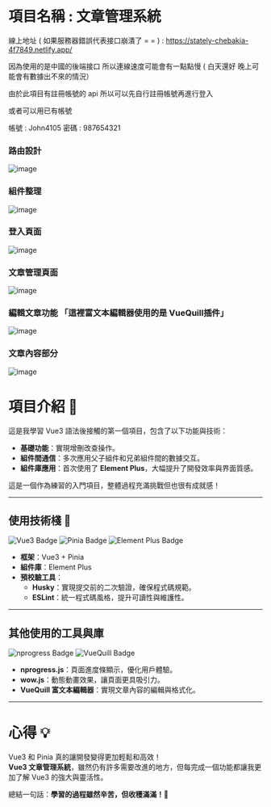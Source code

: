 # 項目名稱 : 文章管理系統

線上地址 ( 如果服務器錯誤代表接口崩潰了 = = ) : https://stately-chebakia-4f7849.netlify.app/

因為使用的是中國的後端接口 所以連線速度可能會有一點點慢 ( 白天還好 晚上可能會有數據出不來的情況）

由於此項目有註冊帳號的 api 所以可以先自行註冊帳號再進行登入

或者可以用已有帳號 

帳號 : John4105 密碼 : 987654321

### 路由設計
![image](https://github.com/user-attachments/assets/88fd9511-fc7f-4428-b629-8523cfc53879)
### 組件整理
![image](https://github.com/user-attachments/assets/1c70a7a8-95a4-4574-87e2-3232dac40c27)
### 登入頁面
![image](https://github.com/user-attachments/assets/b42278c2-97f9-46d7-83bd-1e9128138d7e)
### 文章管理頁面
![image](https://github.com/user-attachments/assets/d07fc2e1-aca5-485e-a5d5-bc927e4cbb51)
### 編輯文章功能 「這裡富文本編輯器使用的是 VueQuill插件」
![image](https://github.com/user-attachments/assets/c49b5506-6b2e-4716-a20d-453a8345c796)
### 文章內容部分
![image](https://github.com/user-attachments/assets/c06cb8e9-5b24-4945-83a4-94c650f0bb29)


# 項目介紹 🌟

這是我學習 Vue3 語法後接觸的第一個項目，包含了以下功能與技術：

- **基礎功能**：實現增刪改查操作。
- **組件間通信**：多次應用父子組件和兄弟組件間的數據交互。
- **組件庫應用**：首次使用了 **Element Plus**，大幅提升了開發效率與界面質感。

這是一個作為練習的入門項目，整體過程充滿挑戰但也很有成就感！

---

## 使用技術棧 🔧

![Vue3 Badge](https://img.shields.io/badge/Vue3-35495E?style=flat&logo=vue.js&logoColor=4FC08D)
![Pinia Badge](https://img.shields.io/badge/Pinia-FF385C?style=flat&logo=vue.js&logoColor=white)
![Element Plus Badge](https://img.shields.io/badge/Element%20Plus-409EFF?style=flat&logo=vue.js&logoColor=white)

- **框架**：Vue3 + Pinia
- **組件庫**：Element Plus
- **預校驗工具**：
  - **Husky**：實現提交前的二次驗證，確保程式碼規範。
  - **ESLint**：統一程式碼風格，提升可讀性與維護性。

---

## 其他使用的工具與庫

![nprogress Badge](https://img.shields.io/badge/nProgress.js-4D90FE?style=flat&logo=npm&logoColor=white)
![VueQuill Badge](https://img.shields.io/badge/VueQuill-FD7B2E?style=flat&logo=quill&logoColor=white)

- **nprogress.js**：頁面進度條顯示，優化用戶體驗。
- **wow.js**：動態動畫效果，讓頁面更具吸引力。
- **VueQuill 富文本編輯器**：實現文章內容的編輯與格式化。

---

# 心得 💡

Vue3 和 Pinia 真的讓開發變得更加輕鬆和高效！  
**Vue3 文章管理系統**，雖然仍有許多需要改進的地方，但每完成一個功能都讓我更加了解 Vue3 的強大與靈活性。

總結一句話：**學習的過程雖然辛苦，但收穫滿滿！🎉**


